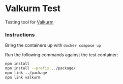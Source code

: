 # Valkurm Test
Testing tool for [Valkurm](https://github.com/ChrisBeddome/valkurm)

### Instructions

Bring the containers up with `docker compose up`

Run the following commands against the test container:

```sh
npm install
npm install --prefix ../package/
npm link ../package
npm link valkurm
```
